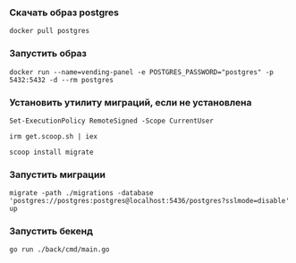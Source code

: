 ### Скачать образ postgres
`docker pull postgres`

### Запустить образ
`docker run --name=vending-panel -e POSTGRES_PASSWORD="postgres" -p 5432:5432 -d --rm postgres`

### Установить утилиту миграций, если не установлена
`Set-ExecutionPolicy RemoteSigned -Scope CurrentUser`

`irm get.scoop.sh | iex`

`scoop install migrate`


### Запустить миграции
`migrate -path ./migrations -database 'postgres://postgres:postgres@localhost:5436/postgres?sslmode=disable' up`

### Запустить бекенд
`go run ./back/cmd/main.go`